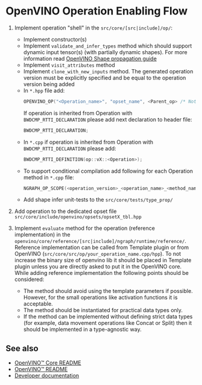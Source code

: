 # OpenVINO Operation Enabling Flow

1. Implement operation "shell" in the `src/core/[src|include]/op/`:
   * Implement constructor(s)
   * Implement `validate_and_infer_types` method which should support dynamic input tensor(s) (with partially dynamic shapes). For more information read [OpenVINO Shape propagation guide](./shape_propagation.md)
   * Implement `visit_attributes` method
   * Implement `clone_with_new_inputs` method. The generated operation version must be explicitly specified and be equal to the operation version being added
   * In `*.hpp` file add:
     ```cpp
     OPENVINO_OP("<Operation_name>", "opset_name", <Parent_op> /* Not needed if operation is inherited from ov::Op */);
     ```
     If operation is inherited from Operation with `BWDCMP_RTTI_DECLARATION` please add next declaration to header file:
     ```cpp
     BWDCMP_RTTI_DECLARATION;
     ```
   * In `*.cpp` if operation is inherited from Operation with `BWDCMP_RTTI_DECLARATION` please add:
      ```cpp
      BWDCMP_RTTI_DEFINITION(op::vX::<Operation>);
      ```
   * To support conditional compilation add following for each Operation method in `*.cpp` file:
      ```cpp
      NGRAPH_OP_SCOPE(<operation_version>_<operation_name>_<method_name>);
      ```
   * Add shape infer unit-tests to the `src/core/tests/type_prop/`

2. Add operation to the dedicated opset file `src/core/include/openvino/opsets/opsetX_tbl.hpp`

3. Implement `evaluate` method for the operation (reference implementation) in the `openvino/core/reference/[src|include]/ngraph/runtime/reference/`. Reference implementation can be called from Template plugin or from OpenVINO (`src/core/src/op/your_operation_name.cpp/hpp`). 
To not increase the binary size of openvino lib it should be placed in Template plugin unless you are directly asked to put it in the OpenVINO core. While adding reference implementation the following points should be considered:
   * The method should avoid using the template parameters if possible. However, for the small operations like activation functions it is acceptable.
   * The method should be instantiated for practical data types only.
   * If the method can be implemented without defining strict data types (for example, data movement operations like Concat or Split) then it should be implemented in a type-agnostic way. 

## See also
 * [OpenVINO™ Core README](../README.md)
 * [OpenVINO™ README](../../../README.md)
 * [Developer documentation](../../../docs/dev/index.md)
